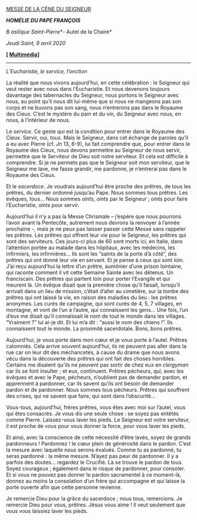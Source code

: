 [MESSE DE LA CÈNE DU SEIGNEUR](http://www.vatican.va/news_services/liturgy/libretti/2020/20200409-libretto-messa-in-cena-domini.pdf)

***HOMÉLIE DU PAPE FRANÇOIS***

*B* *asilique Saint-Pierre**- Autel de la Chaire*

*Jeudi Saint, 9 avril 2020*

**[ [Multimédia](http://w2.vatican.va/content/francesco/fr/events/event.dir.html/content/vaticanevents/fr/2020/4/9/coena-domini.html)]**

* * *

*L’Eucharistie, le service, l’onction*

La réalité que nous vivons aujourd’hui, en cette célébration : le Seigneur qui veut rester avec nous dans l’Eucharistie. Et nous devenons toujours davantage des tabernacles du Seigneur, nous portons le Seigneur avec nous, au point qu’il nous dit lui-même que si nous ne mangeons pas son corps et ne buvons pas son sang, nous n’entrerons pas dans le Royaume des Cieux. C’est le mystère du pain et du vin, du Seigneur avec nous, en nous, à l’intérieur de nous.

Le *service*. Ce geste qui est la condition pour entrer dans le Royaume des Cieux. Servir, oui, tous. Mais le Seigneur, dans cet échange de paroles qu’il a eu avec Pierre (cf. *Jn* 13, 6-9), lui fait comprendre que, pour entrer dans le Royaume des Cieux, nous devons permettre au Seigneur de nous servir, permettre que le Serviteur de Dieu soit notre serviteur. Et cela est difficile à comprendre. Si je ne permets pas que le Seigneur soit mon serviteur, que le Seigneur me lave, me fasse grandir, me pardonne, je n’entrerai pas dans le Royaume des Cieux.

Et le *sacerdoce*. Je voudrais aujourd’hui être proche des prêtres, de tous les prêtres, du dernier ordonné jusqu’au Pape. Nous sommes tous prêtres. Les évêques, tous… Nous sommes *oints*, oints par le Seigneur ; oints pour faire l’Eucharistie, oints pour servir.

Aujourd’hui il n’y a pas la Messe Chrismale – j’espère que nous pourrons l’avoir avant la Pentecôte, autrement nous devrons la renvoyer à l’année prochaine -, mais je ne peux pas laisser passer cette Messe sans rappeler les prêtres. Les prêtres qui offrent leur vie pour le Seigneur, les prêtres qui sont des serviteurs. Ces jours-ci plus de 60 sont morts ici, en Italie, dans l’attention portée au malade dans les hôpitaux, avec les médecins, les infirmiers, les infirmières… Ils sont les “saints de la porte d’à côté”, des prêtres qui ont donné leur vie en servant. Et je pense à ceux qui sont loin. J’ai reçu aujourd’hui la lettre d’un prêtre, aumônier d’une prison lointaine, qui raconte comment il vit cette Semaine Sainte avec les détenus. Un franciscain. Des prêtres qui partent loin pour porter l’Evangile et qui meurent là. Un évêque disait que la première chose qu’il faisait, lorsqu’il arrivait dans un lieu de mission, c’était d’aller au cimetière, sur la tombe des prêtres qui ont laissé la vie, en raison des maladies du lieu : les prêtres anonymes. Les curés de campagne, qui sont curés de 4, 5, 7 villages, en montagne, et vont de l’un à l’autre, qui connaissent les gens… Une fois, l’un d’eux me disait qu’il connaissait le nom de tout le monde dans les villages. “Vraiment ?” lui ai-je dit. Et lui m’a dit : “aussi le nom des chiens !”. Ils connaissent tout le monde. La proximité sacerdotale. Bons, bons prêtres.

Aujourd’hui, je vous porte dans mon cœur et je vous porte à l’autel. Prêtres calomniés. Cela arrive souvent aujourd’hui, ils ne peuvent pas aller dans la rue car on leur dit des méchancetés, à cause du drame que nous avons vécu dans la découverte des prêtres qui ont fait des choses horribles. Certains me disaient qu’ils ne peuvent pas sortir de chez eux en *clergyman* car ils se font insulter ; et eux, continuent. Prêtres pécheurs, qui, avec les évêques et avec le Pape, pécheurs, n’oublient pas de demander pardon, et apprennent à pardonner, car ils savent qu’ils ont besoin de demander pardon et de pardonner. Nous sommes tous pécheurs. Prêtres qui souffrent des crises, qui ne savent que faire, qui sont dans l’obscurité…

Vous-tous, aujourd’hui, frères prêtres, vous êtes avec moi sur l’autel, vous qui êtes consacrés. Je vous dis une seule chose : se soyez pas entêtés comme Pierre. Laissez-vous laver les pieds. Le Seigneur est votre serviteur, il est proche de vous pour vous donner la force, pour vous laver les pieds.

Et ainsi, avec la conscience de cette nécessité d’être lavés, soyez de grands pardonneurs ! Pardonnez ! le cœur plein de générosité dans le pardon. C’est la mesure avec laquelle nous serons évalués. Comme tu as pardonné, tu seras pardonné : la même mesure. N’ayez pas peur de pardonner. Il y a parfois des doutes… regardez le Crucifié. Là se trouve le pardon de tous. Soyez courageux ; également dans le risque de pardonner, pour consoler. Et si vous ne pouvez pas donner le pardon sacramentel à ce moment-là, donnez au moins la consolation d’un frère qui accompagne et qui laisse la porte ouverte afin que cette personne revienne.

Je remercie Dieu pour la grâce du sacerdoce ; nous tous, remercions. Je remercie Dieu pour vous, prêtres. Jésus vous aime ! Il veut seulement que vous vous laissiez laver les pieds.